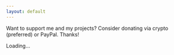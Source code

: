 ```yaml
---
layout: default
---
```


Want to support me and my projects? Consider donating via crypto (preferred) or PayPal. Thanks!


<div id="addresses">Loading...</div>

<script>
    fetch("https://gist.githubusercontent.com/DaMatrix/8b7ff92fcc7e49c0f511a8ed207d8e92/raw/www.daporkchop.net-donate-addresses.json").then(response => {
        return response.json();
    }).then(data => {
        var list = document.getElementById("addresses");
        list.innerHTML = "";
        for (let curr of data) {
            var span = document.createElement("span");
            
            var e = document.createElement("a");
            e.href = curr.url;
            e.innerText = curr.symbol;
            span.appendChild(e);
            
            e = document.createElement("span");
            e.innerText = ": ";
            span.appendChild(e);
            
            e = document.createElement("code");
            e.classList.add("highlighter-rouge");
            e.innerText = curr.address;
            span.appendChild(e);
            
            list.appendChild(span);
            list.appendChild(document.createElement("br"));
        }
    });
</script>

